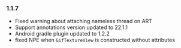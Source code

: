 ### 1.1.7
- Fixed warning about attaching nameless thread on ART
- Support annotations version updated to 22.1.1
- Android gradle plugin updated to 1.2.2
- fixed NPE when `GifTextureView` is constructed without attributes